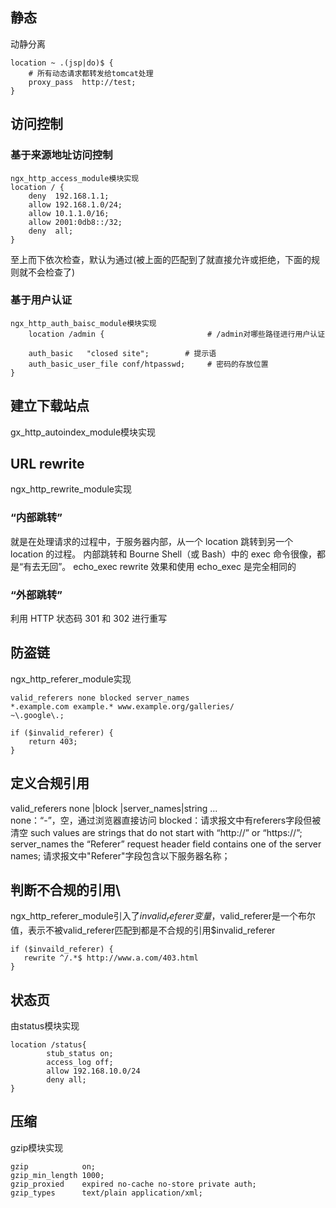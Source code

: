 ## 静态

动静分离
```nginx
location ~ .(jsp|do)$ {  
	# 所有动态请求都转发给tomcat处理  
    proxy_pass  http://test;  
} 
```
	
## 访问控制
### 基于来源地址访问控制
```nginx
ngx_http_access_module模块实现
location / {
    deny  192.168.1.1;
    allow 192.168.1.0/24;
    allow 10.1.1.0/16;
    allow 2001:0db8::/32;
    deny  all;
}
```
至上而下依次检查，默认为通过(被上面的匹配到了就直接允许或拒绝，下面的规则就不会检查了)

### 基于用户认证 
```nginx
ngx_http_auth_baisc_module模块实现
	location /admin {                       # /admin对哪些路径进行用户认证
       
    auth_basic   "closed site";        # 提示语
    auth_basic_user_file conf/htpasswd;     # 密码的存放位置
}
```

## 建立下载站点
gx_http_autoindex_module模块实现

## URL rewrite
ngx_http_rewrite_module实现
### “内部跳转”
就是在处理请求的过程中，于服务器内部，从一个 location 跳转到另一个 location 的过程。
内部跳转和 Bourne Shell（或 Bash）中的 exec 命令很像，都是“有去无回”。
echo_exec
rewrite 效果和使用 echo_exec 是完全相同的

### “外部跳转”
利用 HTTP 状态码 301 和 302 进行重写

## 防盗链
ngx_http_referer_module实现
```nginx
valid_referers none blocked server_names
*.example.com example.* www.example.org/galleries/
~\.google\.;

if ($invalid_referer) {
    return 403;
}
```
## 定义合规引用
valid_referers none |block |server_names|string ...   
none：“-”，空，通过浏览器直接访问
blocked：请求报文中有referers字段但被清空
	such values are strings that do not start with “http://” or “https://”;
server_names
	the “Referer” request header field contains one of the server names;
	请求报文中"Referer"字段包含以下服务器名称；

## 判断不合规的引用\
ngx_http_referer_module引入了$invalid_referer变量，$valid_referer是一个布尔值，表示不被valid_referer匹配到都是不合规的引用$invalid_referer
```nginx
if ($invaild_referer) {
   rewrite ^/.*$ http://www.a.com/403.html   
}
```
## 状态页
由status模块实现
```nginx
location /status{
        stub_status on;
        access_log off;
        allow 192.168.10.0/24 
        deny all;
}
```
## 压缩
gzip模块实现
```nginx
gzip            on;
gzip_min_length 1000;
gzip_proxied    expired no-cache no-store private auth;
gzip_types      text/plain application/xml;
```
